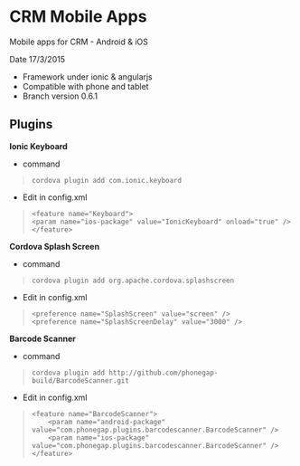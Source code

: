 CRM Mobile Apps
===============

Mobile apps for CRM - Android &amp; iOS

Date 17/3/2015

- Framework under ionic & angularjs
- Compatible with phone and tablet
- Branch version 0.6.1


## Plugins ##

**Ionic Keyboard**

- command
 

>     cordova plugin add com.ionic.keyboard

- Edit in config.xml

>     <feature name="Keyboard">
>     <param name="ios-package" value="IonicKeyboard" onload="true" />
>     </feature>

**Cordova Splash Screen**

- command

>     cordova plugin add org.apache.cordova.splashscreen

- Edit in config.xml

>     <preference name="SplashScreen" value="screen" />
>     <preference name="SplashScreenDelay" value="3000" />

**Barcode Scanner**

- command

>     cordova plugin add http://github.com/phonegap-build/BarcodeScanner.git

- Edit in config.xml

>     <feature name="BarcodeScanner">
>         <param name="android-package" value="com.phonegap.plugins.barcodescanner.BarcodeScanner" />
>         <param name="ios-package" value="com.phonegap.plugins.barcodescanner.BarcodeScanner" />
>     </feature>

